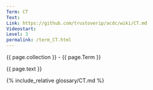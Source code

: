 ```yaml
---
Term: CT
Text: 
Link: https://github.com/trustoverip/acdc/wiki/CT.md
Videostart: 
Level: 3
permalink: /term_CT.html
---
```


{{ page.collection }} - {{ page.Term }}

   {{ page.text }}

{% include_relative glossary/CT.md %}
